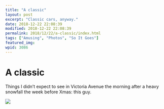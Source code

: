 ```yaml
---
title: "A classic"
layout: post
excerpt: "Classic cars, anyway."
date: 2018-12-22 22:08:39
modified: 2018-12-22 22:08:39
permalink: 2018/12/22/a-classic/index.html
tags: ["Amusing", "Photos", "So It Goes"]
featured_img: 
wpid: 3086
---
```


# A classic

Things I didn’t expect to see in Victoria Avenue the morning after a heavy snowfall the week before Xmas: this guy.

![](https://patrickjohanneson.com/wp-content/uploads/2018/12/20181222_1606467294065753873695866.jpg)